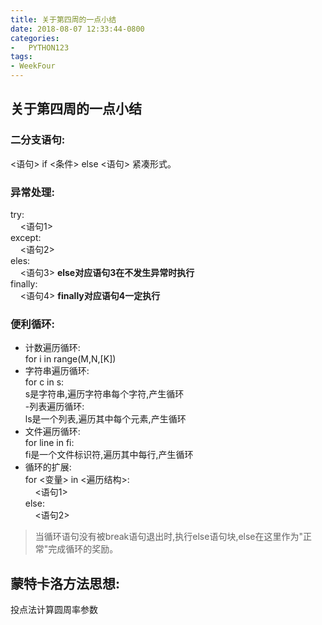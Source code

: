 ```yaml
---
title: 关于第四周的一点小结
date: 2018-08-07 12:33:44-0800
categories:
-   PYTHON123
tags:
- WeekFour
---
```

## 关于第四周的一点小结

### 二分支语句:  
<语句> if <条件> else <语句> 紧凑形式。
### 异常处理:  
try:  
&nbsp;&nbsp;&nbsp;&nbsp;<语句1>  
except:  
&nbsp;&nbsp;&nbsp;&nbsp;<语句2>  
eles:  
&nbsp;&nbsp;&nbsp;&nbsp;<语句3>  **else对应语句3在不发生异常时执行**  
finally:  
&nbsp;&nbsp;&nbsp;&nbsp;<语句4>  **finally对应语句4一定执行**  
### 便利循环:  
- 计数遍历循环:  
for i in range(M,N,[K])
- 字符串遍历循环:  
for c in s:  
s是字符串,遍历字符串每个字符,产生循环  
-列表遍历循环:  
ls是一个列表,遍历其中每个元素,产生循环  
- 文件遍历循环:  
for line in fi:  
fi是一个文件标识符,遍历其中每行,产生循环  
- 循环的扩展:  
for <变量> in <遍历结构>:  
&nbsp;&nbsp;&nbsp;&nbsp;<语句1>  
else:  
&nbsp;&nbsp;&nbsp;&nbsp;<语句2>  
>当循环语句没有被break语句退出时,执行else语句块,else在这里作为"正常"完成循环的奖励。  
## 蒙特卡洛方法思想:  
投点法计算圆周率参数
